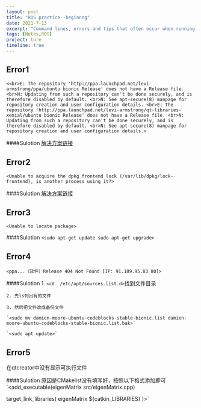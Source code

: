 ```yaml
---
layout: post
title: "ROS practice--beginnng"
date: 2021-7-13
excerpt: "Command lines, errors and tips that often occur when running ROS for beginners."
tags: [Notes,ROS]
project: ture
timeline: true
---
```

<script type="text/javascript" src="http://tajs.qq.com/stats?sId=66526224" charset="UTF-8"></script>


## Error1
`<<br>E: The repository 'http://ppa.launchpad.net/levi-armstrong/ppa/ubuntu bionic Release' does not have a Release file.
<br>N: Updating from such a repository can't be done securely, and is therefore disabled by default.
<br>N: See apt-secure(8) manpage for repository creation and user configuration details.
<br>E: The repository 'http://ppa.launchpad.net/levi-armstrong/qt-libraries-xenial/ubuntu bionic Release' does not have a Release file.
<br>N: Updating from such a repository can't be done securely, and is therefore disabled by default.
<br>N: See apt-secure(8) manpage for repository creation and user configuration details.>`

####Sulotion
[解决方案链接](https://blog.csdn.net/m0_49448331/article/details/108354926 )

## Error2
`<Unable to acquire the dpkg frontend lock (/var/lib/dpkg/lock-frontend), is another process using it?>`

####Sulotion
[解决方案链接](https://www.jianshu.com/p/c9c425c56feb )

## Error3
`<Unable to locate package>`

####Sulotion
`<sudo apt-get update
sudo apt-get upgrade>`

## Error4
`<ppa...（软件）Release 404 Not Found [IP: 91.189.95.83 80]>`

####Sulotion
	1. `<cd  /etc/apt/sources.list.d>`找到文件目录

	2. 先ls列出有的文件

	3. 然后把文件改成备份文件

	`<sudo mv damien-moore-ubuntu-codeblocks-stable-bionic.list damien-moore-ubuntu-codeblocks-stable-bionic.list.bak>`
   
    `<sudo apt update>`

## Error5
在qtcreator中没有显示可执行文件

####Sulotion
原因是CMakelist没有填写好，按照以下格式添加即可
`<add_executable(eigenMatrix src/eigenMatrix.cpp)

target_link_libraries(
  eigenMatrix
  ${catkin_LIBRARIES}
)>`
